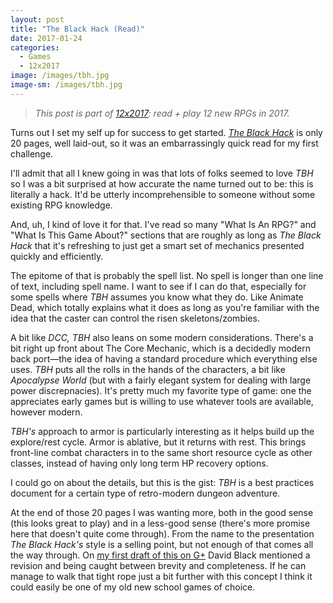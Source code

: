```yaml
---
layout: post
title: "The Black Hack (Read)"
date: 2017-01-24
categories:
  - Games
  - 12x2017
image: /images/tbh.jpg
image-sm: /images/tbh.jpg
---
```


> _This post is part of [12x2017](/category/12x2017): read + play 12 new RPGs in 2017._

Turns out I set my self up for success to get started. _[The Black Hack](http://www.drivethrurpg.com/product/178359/The-Black-Hack?affiliate_id=470893)_ is only 20 pages, well laid-out, so it was an embarrassingly quick read for my first challenge.

I'll admit that all I knew going in was that lots of folks seemed to love _TBH_ so I was a bit surprised at how accurate the name turned out to be: this is literally a hack. It'd be utterly incomprehensible to someone without some existing RPG knowledge.

And, uh, I kind of love it for that. I've read so many "What Is An RPG?" and "What Is This Game About?" sections that are roughly as long as _The Black Hack_ that it's refreshing to just get a smart set of mechanics presented quickly and efficiently. 

The epitome of that is probably the spell list. No spell is longer than one line of text, including spell name. I want to see if I can do that, especially for some spells where _TBH_ assumes you know what they do. Like Animate Dead, which totally explains what it does as long as you're familiar with the idea that the caster can control the risen skeletons/zombies.

A bit like _DCC,_ _TBH_ also leans on some modern considerations. There's a bit right up front about The Core Mechanic, which is a decidedly modern back port—the idea of having a standard procedure which everything else uses. _TBH_ puts all the rolls in the hands of the characters, a bit like _Apocalypse World_ (but with a fairly elegant system for dealing with large power discrepnacies). It's pretty much my favorite type of game: one the appreciates early games but is willing to use whatever tools are available, however modern.

_TBH's_ approach to armor is particularly interesting as it helps build up the explore/rest cycle. Armor is ablative, but it returns with rest. This brings front-line combat characters in to the same short resource cycle as other classes, instead of having only long term HP recovery options.

I could go on about the details, but this is the gist: _TBH_ is a best practices document for a certain type of retro-modern dungeon adventure.

At the end of those 20 pages I was wanting more, both in the good sense (this looks great to play) and in a less-good sense (there's more promise here that doesn't quite come through). From the name to the presentation _The Black Hack's_ style is a selling point, but not enough of that comes all the way through. On [my first draft of this on G+](https://plus.google.com/+SageLaTorra/posts/VZevrk11QRa) David Black mentioned a revision and being caught between brevity and completeness. If he can manage to walk that tight rope just a bit further with this concept I think it could easily be one of my old new school games of choice.
